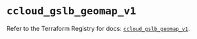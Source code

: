 # `ccloud_gslb_geomap_v1`

Refer to the Terraform Registry for docs: [`ccloud_gslb_geomap_v1`](https://registry.terraform.io/providers/sap-cloud-infrastructure/sci/2.2.1/docs/resources/ccloud_gslb_geomap_v1).
